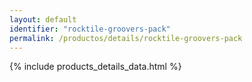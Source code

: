 ```yaml
---
layout: default
identifier: "rocktile-groovers-pack"
permalink: /productos/details/rocktile-groovers-pack
---
```


{% include products_details_data.html %}
